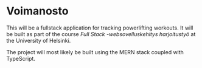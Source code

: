 # Voimanosto

This will be a fullstack application for tracking powerlifting workouts. It will be built as part of the course *Full Stack -websovelluskehitys harjoitustyö* at the University of Helsinki.

The project will most likely be built using the MERN stack coupled with TypeScript. 